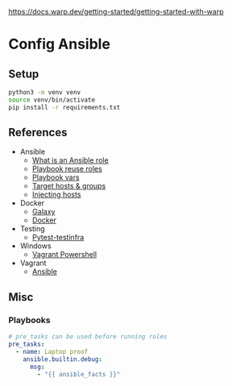 https://docs.warp.dev/getting-started/getting-started-with-warp

# Config Ansible

## Setup

```bash
python3 -m venv venv
source venv/bin/activate
pip install -r requirements.txt
```

## References

- Ansible
  - [What is an Ansible role](https://www.redhat.com/en/topics/automation/what-is-an-ansible-role)
  - [Playbook reuse roles](https://docs.ansible.com/ansible/2.8/user_guide/playbooks_reuse_roles.html)
  - [Playbook vars](https://docs.ansible.com/ansible/latest/playbook_guide/playbooks_vars_facts.html)
  - [Target hosts & groups](https://docs.ansible.com/ansible/latest/inventory_guide/intro_patterns.html)
  - [Injecting hosts](https://stackoverflow.com/questions/18195142/safely-limiting-ansible-playbooks-to-a-single-machine)
- Docker
  - [Galaxy](https://galaxy.ansible.com/ui/standalone/roles/geerlingguy/docker/documentation/)
  - [Docker](https://github.com/geerlingguy/ansible-role-docker)
- Testing
  - [Pytest-testinfra](https://github.com/pytest-dev/pytest-testinfra)
- Windows
  - [Vagrant Powershell](https://gist.github.com/akrabat/a4bf3e60ea9c3a39a2c162afcf154d24)
- Vagrant
  - [Ansible](https://developer.hashicorp.com/vagrant/docs/provisioning/ansible_intro)

## Misc

### Playbooks

```yaml
# pre_tasks can be used before running roles
pre_tasks:
  - name: Laptop proof
    ansible.builtin.debug:
      msg:
        - "{{ ansible_facts }}"
```
